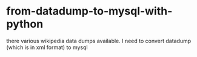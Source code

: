 # from-datadump-to-mysql-with-python


there various wikipedia data dumps available. I need to convert datadump (which is in xml format) to mysql
